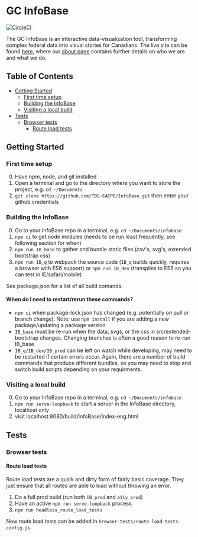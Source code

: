 GC InfoBase
========

[![CircleCI](https://circleci.com/gh/TBS-EACPD/InfoBase.svg?style=svg&circle-token=a99b6b8309e5edd904b0386c4a92c10bf5f43e29)](https://circleci.com/gh/TBS-EACPD/InfoBase)

The GC InfoBase is an interactive data-visualization tool, transforming complex federal data into visual stories for Canadians. The live site can be found [here](https://www.tbs-sct.gc.ca/ems-sgd/edb-bdd/index-eng.html), where our [about page](https://www.tbs-sct.gc.ca/ems-sgd/edb-bdd/index-eng.html#about) contains further details on who we are and what we do.

## Table of Contents
- [Getting Started](#getting-started)
  * [First time setup](#first-time-setup)
  * [Building the InfoBase](#building-the-infobase)
  * [Visiting a local build](#visiting-a-local-build)
- [Tests](#tests)
  * [Browser tests](#browser-tests)
    + [Route load tests](#route-load-tests)

## Getting Started

### First time setup
0. Have npm, node, and git installed
1. Open a terminal and go to the directory where you want to store the project, e.g. `cd ~/Documents` 
2. `git clone https://github.com/TBS-EACPD/InfoBase.git` then enter your github credentials

### Building the InfoBase
0. Go to your InfoBase repo in a terminal, e.g. `cd ~/Documents/infobase`
1. `npm ci` to get node modules (needs to be run least frequently, see following section for when)
2. `npm run IB_base` to gather and bundle static files (csv's, svg's, extended bootstrap css)
3. `npm run IB_q` to webpack the source code (`IB_q` builds quickly, requires a browser with ES6 support) or `npm run IB_dev` (transpiles to ES5 so you can test in IE/safari/mobile)

See package.json for a list of all build comands.

#### When do I need to restart/rerun these commands?
* `npm ci` when package-lock.json has changed (e.g. potentially on pull or branch change). Note: use `npm install` if you are adding a new package/updating a package version
* `IB_base` must be re-run when the data, svgs, or the css in src/extended-bootstrap changes. Changing branches is often a good reason to re-run IB_base
* `IB_q/IB_dev/IB_prod` can be left on watch while developing, may need to be restarted if certain errors occur. Again, there are a number of build commands that produce different bundles, so you may need to stop and switch build scripts depending on your requirments. 

### Visiting a local build
0. Go to your InfoBase repo in a terminal, e.g. `cd ~/Documents/infobase`
1. `npm run serve-loopback` to start a server in the InfoBase directory, localhost only
2. visit localhost:8080/build/InfoBase/index-eng.html

## Tests

### Browser tests

#### Route load tests
Route load tests are a quick and dirty form of fairly basic coverage. They just ensure that all routes are able to load without throwing an error. 
1. Do a full prod build (run both `IB_prod` and `a11y_prod`)
2. Have an active `npm run serve-loopback` process
3. `npm run headless_route_load_tests`

New route load tests can be added in `browser-tests/route-load-tests-config.js`.


